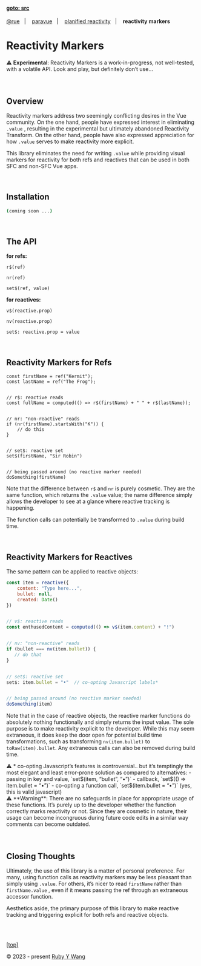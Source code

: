 #### [goto: src](https://github.com/ruby-cube/rue/tree/main/packages/paravue)
[@rue](https://github.com/ruby-cube/rue#goto-src)  &nbsp;&nbsp;|&nbsp; &nbsp;  [paravue](https://github.com/ruby-cube/rue/tree/main/packages/paravue#goto-src)  &nbsp;&nbsp;|&nbsp; &nbsp; [planified reactivity](https://github.com/ruby-cube/rue/tree/main/packages/paravue/docs/planified-reactivity.md#goto-src)  &nbsp;&nbsp;|&nbsp; &nbsp; **reactivity markers**
# Reactivity Markers

<aside>
⚠️ <b>Experimental</b>: Reactivity Markers is a work-in-progress, not well-tested, with a volatile API. Look and play, but definitely don’t use…
</aside>
<br/>
<br/>

## Overview

Reactivity markers address two seemingly conflicting desires in the Vue community. On the one hand, people have expressed interest in eliminating `.value` , resulting in the experimental but ultimately abandoned Reactivity Transform. On the other hand, people have also expressed appreciation for how `.value` serves to make reactivity more explicit.

This library eliminates the need for writing `.value` while providing visual markers for reactivity for both refs and reactives that can be used in both SFC and non-SFC Vue apps.

<br/>

## Installation

```bash
(coming soon ...)
```
</br>

## The API

**for refs:**

`r$(ref)`

`nr(ref)`

`set$(ref, value)`
<br/>

**for reactives:**

`v$(reactive.prop)`

`nv(reactive.prop)`

`set$: reactive.prop = value`

<br/>

## Reactivity Markers for Refs

```tsx
const firstName = ref("Kermit");
const lastName = ref("The Frog");


// r$: reactive reads
const fullName = computed(() => r$(firstName) + " " + r$(lastName));


// nr: "non-reactive" reads
if (nr(firstName).startsWith("K")) {
    // do this
}


// set$: reactive set
set$(firstName, "Sir Robin")


// being passed around (no reactive marker needed)
doSomething(firstName)
```

Note that the difference between `r$` and `nr` is purely cosmetic. They are the same function, which returns the `.value` value; the name difference simply allows the developer to see at a glance where reactive tracking is happening.

The function calls can potentially be transformed to `.value` during build time.

<br/>

## Reactivity Markers for Reactives

The same pattern can be applied to reactive objects:

```jsx
const item = reactive({
    content: "Type here...",
    bullet: null,
    created: Date()
})


// v$: reactive reads
const enthusedContent = computed(() => v$(item.content) + "!")


// nv: "non-reactive" reads
if (bullet === nv(item.bullet)) {
   // do that
}


// set$: reactive set
set$: item.bullet = "•"  // co-opting Javascript labels*


// being passed around (no reactive marker needed)
doSomething(item)
```

Note that in the case of reactive objects, the reactive marker functions do absolutely nothing functionally and simply returns the input value. The sole purpose is to make reactivity explicit to the developer. While this may seem extraneous, it does keep the door open for potential build time transformations, such as transforming `nv(item.bullet)` to `toRaw(item).bullet`. Any extraneous calls can also be removed during build time.

<aside>
⚠️ * co-opting Javascript’s features is controversial.. but it’s temptingly the most elegant and least error-prone solution as compared to alternatives:
       - passing in key and value, `set$(item, “bullet”, “•”)`
       - callback, `set$(() ⇒ item.bullet = “•”)` 
       - co-opting a function call, `set$(item.bullet = “•”)` (yes, this is valid javascript)

</aside>

<aside>
⚠️ **Warning**: There are no safeguards in place for appropriate usage of these functions. It’s purely up to the developer whether the function correctly marks reactivity or not. Since they are cosmetic in nature, their usage can become incongruous during future code edits in a similar way comments can become outdated.

</aside>
<br/>
<br/> 

## Closing Thoughts

Ultimately, the use of this library is a matter of personal preference. For many, using function calls as reactivity markers may be less pleasant than simply using `.value`. For others, it’s nicer to read `firstName` rather than `firstName.value` , even if it means passing the ref through an extraneous accessor function. 

Aesthetics aside, the primary purpose of this library to make reactive tracking and triggering explicit for both refs and reactive objects.

<br/>
<br/>

[[top]](https://github.com/ruby-cube/rue/tree/main/packages/paravue/docs/reactivity-markers.md#goto-src)

© 2023 - present [Ruby Y Wang](https://github.com/ruby-cube)